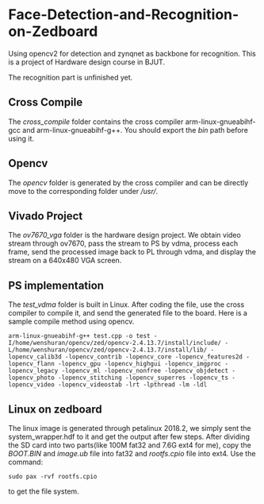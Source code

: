 # Face-Detection-and-Recognition-on-Zedboard
Using opencv2 for detection and zynqnet as backbone for recognition. This is a project of Hardware design course in BJUT.

The recognition part is unfinished yet.

## Cross Compile
The *cross_compile* folder contains the cross compiler arm-linux-gnueabihf-gcc and arm-linux-gnueabihf-g++. You should export the *bin* path before using it.

## Opencv
The *opencv* folder is generated by the cross compiler and can be directly move to the corresponding folder under */usr/*.

## Vivado Project
The *ov7670_vga* folder is the hardware design project. We obtain video stream through ov7670, pass the stream to PS by vdma, process each frame, send the processed image back to PL through vdma, and display the stream on a 640x480 VGA screen.

## PS implementation
The *test_vdma* folder is built in Linux. After coding the file, use the cross compiler to compile it, and send the generated file to the board.
Here is a sample compile method using opencv.
```
arm-linux-gnueabihf-g++ test.cpp -o test -I/home/wenshuran/opencv/zed/opencv-2.4.13.7/install/include/ -L/home/wenshuran/opencv/zed/opencv-2.4.13.7/install/lib/ -lopencv_calib3d -lopencv_contrib -lopencv_core -lopencv_features2d -lopencv_flann -lopencv_gpu -lopencv_highgui -lopencv_imgproc -lopencv_legacy -lopencv_ml -lopencv_nonfree -lopencv_objdetect -lopencv_photo -lopencv_stitching -lopencv_superres -lopencv_ts -lopencv_video -lopencv_videostab -lrt -lpthread -lm -ldl
```

## Linux on zedboard
The linux image is generated through petalinux 2018.2, we simply sent the system_wrapper.hdf to it and get the output after few steps.
After dividing the SD card into two parts(like 100M fat32 and 7.6G ext4 for me), copy the *BOOT.BIN* and *image.ub* file into fat32 and *rootfs.cpio* file into ext4.
Use the command:
```
sudo pax -rvf rootfs.cpio
```
to get the file system.

